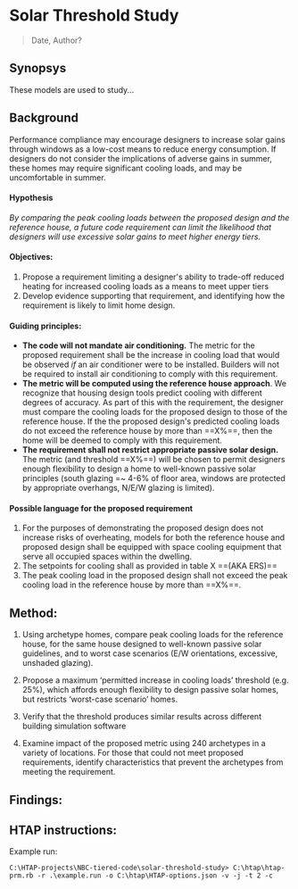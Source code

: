 # Solar Threshold Study #

>  Date, Author?

## Synopsys ##

These models are used to study...

## Background ##

Performance compliance may encourage designers to increase solar gains through windows as a low-cost means to reduce energy consumption. If designers do not consider the implications of adverse gains in summer, these homes may require significant cooling loads, and may be uncomfortable in summer. 

#### Hypothesis ####

*By comparing the peak cooling loads between the proposed design and the reference house, a future code requirement can limit the likelihood that designers will use excessive solar gains to meet higher energy tiers.* 

#### Objectives:  ####

1. Propose a requirement limiting a designer's ability to trade-off reduced heating for increased cooling loads as a means to meet upper tiers
2. Develop evidence supporting that requirement, and identifying how the requirement is likely to limit home design. 

#### Guiding principles: ####

-  **The code will not mandate air conditioning.** The metric for the proposed requirement shall be the increase in cooling load that would be observed *if* an air conditioner were to be installed. Builders will not be required to install air conditioning to comply with this requirement.
-  **The metric will be computed using the reference house approach**. We recognize that housing design tools predict cooling with different degrees of accuracy. As part of this with the requirement, the designer must compare the cooling loads for the proposed design to those of the reference house. If the the proposed design's predicted cooling loads do not exceed the reference house by more than ==X%==, then the home will be deemed to comply with this requirement. 
-  **The requirement shall not restrict appropriate passive solar design.** The metric (and threshold ==X%==) will be chosen to permit designers enough flexibility to design a home to well-known passive solar principles (south glazing =~ 4-6% of floor area, windows are protected by appropriate overhangs, N/E/W glazing is limited).

#### Possible language for the proposed requirement ####

1. For the purposes of demonstrating the proposed design does not increase risks of overheating, models for both the reference house and proposed design shall be equipped with space cooling equipment that serve all occupied spaces within the  dwelling. 
2. The setpoints for cooling shall as provided in table X ==(AKA ERS)==
3. The peak cooling load in the proposed design shall not exceed the peak cooling load in the reference house by more than ==X%==.
     



## Method: ##

1. Using archetype homes, compare peak cooling loads for the reference house, for  the same house designed to well-known passive solar guidelines, and to worst case scenarios (E/W orientations, excessive, unshaded glazing). 

2. Propose a maximum ‘permitted increase in cooling loads’ threshold (e.g. 25%), which affords enough flexibility to design passive solar homes, but restricts ‘worst-case scenario’ homes. 

3. Verify that the threshold produces similar results across different building simulation software

4. Examine impact of the proposed metric using 240 archetypes in a variety of locations. For those that could not meet proposed requirements, identify characteristics that prevent the archetypes from meeting the requirement. 

   

## Findings: ##



##  HTAP instructions: ##

Example run:

```
C:\HTAP-projects\NBC-tiered-code\solar-threshold-study> C:\htap\htap-prm.rb -r .\example.run -o C:\htap\HTAP-options.json -v -j -t 2 -c
```

 

<!-- more here-->